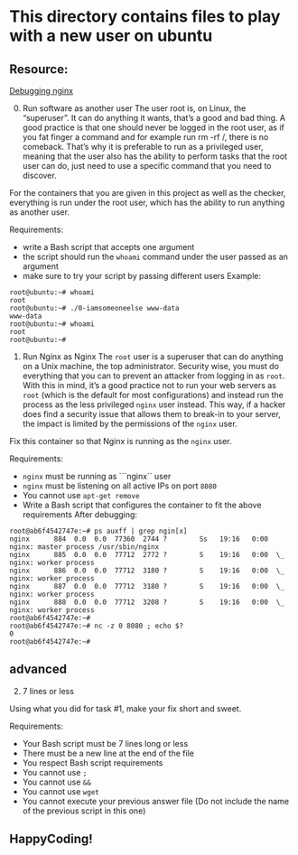 # This directory contains files to play with a new user on ubuntu

## Resource:
[Debugging nginx](https://www.youtube.com/watch?v=Fx6ewkKQdU0)

0. Run software as another user
The user root is, on Linux, the “superuser”. It can do anything it wants, that’s a good and bad thing. A good practice is that one should never be logged in the root user, as if you fat finger a command and for example run rm -rf /, there is no comeback. That’s why it is preferable to run as a privileged user, meaning that the user also has the ability to perform tasks that the root user can do, just need to use a specific command that you need to discover.

For the containers that you are given in this project as well as the checker, everything is run under the root user, which has the ability to run anything as another user.

Requirements:

- write a Bash script that accepts one argument
- the script should run the ``whoami`` command under the user passed as an argument
- make sure to try your script by passing different users
Example:
```
root@ubuntu:~# whoami
root
root@ubuntu:~# ./0-iamsomeoneelse www-data
www-data
root@ubuntu:~# whoami
root
root@ubuntu:~#
```


1. Run Nginx as Nginx
The ```root``` user is a superuser that can do anything on a Unix machine, the top administrator. Security wise, you must do everything that you can to prevent an attacker from logging in as ```root```. With this in mind, it’s a good practice not to run your web servers as ```root``` (which is the default for most configurations) and instead run the process as the less privileged ```nginx``` user instead. This way, if a hacker does find a security issue that allows them to break-in to your server, the impact is limited by the permissions of the ```nginx``` user.

Fix this container so that Nginx is running as the ```nginx``` user.

Requirements:

- ```nginx``` must be running as ```nginx`` user
- ```nginx``` must be listening on all active IPs on port ```8080```
- You cannot use ```apt-get remove```
- Write a Bash script that configures the container to fit the above requirements
After debugging:
```
root@ab6f4542747e:~# ps auxff | grep ngin[x]
nginx      884  0.0  0.0  77360  2744 ?        Ss   19:16   0:00 nginx: master process /usr/sbin/nginx
nginx      885  0.0  0.0  77712  2772 ?        S    19:16   0:00  \_ nginx: worker process
nginx      886  0.0  0.0  77712  3180 ?        S    19:16   0:00  \_ nginx: worker process
nginx      887  0.0  0.0  77712  3180 ?        S    19:16   0:00  \_ nginx: worker process
nginx      888  0.0  0.0  77712  3208 ?        S    19:16   0:00  \_ nginx: worker process
root@ab6f4542747e:~#
root@ab6f4542747e:~# nc -z 0 8080 ; echo $?
0
root@ab6f4542747e:~#
```


## advanced
2. 7 lines or less

Using what you did for task #1, make your fix short and sweet.

Requirements:

- Your Bash script must be 7 lines long or less
- There must be a new line at the end of the file
- You respect Bash script requirements
- You cannot use ``;``
- You cannot use ``&&``
- You cannot use ``wget``
- You cannot execute your previous answer file (Do not include the name of the previous script in this one)


## HappyCoding!
